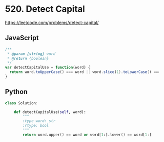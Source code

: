 # 520. Detect Capital

https://leetcode.com/problems/detect-capital/

## JavaScript

```js
/**
 * @param {string} word
 * @return {boolean}
 */
var detectCapitalUse = function(word) {
  return word.toUpperCase() === word || word.slice(1).toLowerCase() === word.slice(1)
}
```

## Python

```py
class Solution:

    def detectCapitalUse(self, word):
        """
        :type word: str
        :rtype: bool
        """
        return word.upper() == word or word[1:].lower() == word[1:]
```
